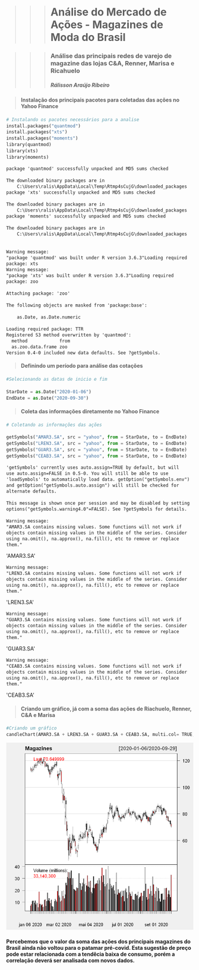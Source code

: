 >>> # Análise do Mercado de Ações - Magazines de Moda do Brasil

>>> ### Análise das principais redes de varejo de magazine das lojas C&A, Renner, Marisa e Ricahuelo
>>> ##### Rálisson Araújo Ribeiro

> #### Instalação dos principais pacotes para coletadas das ações no Yahoo Finance


```python
# Instalando os pacotes necessários para a analise
install.packages("quantmod")
install.packages("xts")
install.packages("moments")
library(quantmod)
library(xts)
library(moments)
```

    package 'quantmod' successfully unpacked and MD5 sums checked
    
    The downloaded binary packages are in
    	C:\Users\ralis\AppData\Local\Temp\Rtmp4sCujG\downloaded_packages
    package 'xts' successfully unpacked and MD5 sums checked
    
    The downloaded binary packages are in
    	C:\Users\ralis\AppData\Local\Temp\Rtmp4sCujG\downloaded_packages
    package 'moments' successfully unpacked and MD5 sums checked
    
    The downloaded binary packages are in
    	C:\Users\ralis\AppData\Local\Temp\Rtmp4sCujG\downloaded_packages
    

    Warning message:
    "package 'quantmod' was built under R version 3.6.3"Loading required package: xts
    Warning message:
    "package 'xts' was built under R version 3.6.3"Loading required package: zoo
    
    Attaching package: 'zoo'
    
    The following objects are masked from 'package:base':
    
        as.Date, as.Date.numeric
    
    Loading required package: TTR
    Registered S3 method overwritten by 'quantmod':
      method            from
      as.zoo.data.frame zoo 
    Version 0.4-0 included new data defaults. See ?getSymbols.
    

> #### Definindo um período para análise das cotações


```python
#Selecionando as datas de inicio e fim

StarDate = as.Date("2020-01-06")
EndDate = as.Date("2020-09-30")
```

> #### Coleta das informações diretamente no Yahoo Finance


```python
# Coletando as informações das ações

getSymbols("AMAR3.SA", src = "yahoo", from = StarDate, to = EndDate)
getSymbols("LREN3.SA", src = "yahoo", from = StarDate, to = EndDate)
getSymbols("GUAR3.SA", src = "yahoo", from = StarDate, to = EndDate)
getSymbols("CEAB3.SA", src = "yahoo", from = StarDate, to = EndDate)
```

    'getSymbols' currently uses auto.assign=TRUE by default, but will
    use auto.assign=FALSE in 0.5-0. You will still be able to use
    'loadSymbols' to automatically load data. getOption("getSymbols.env")
    and getOption("getSymbols.auto.assign") will still be checked for
    alternate defaults.
    
    This message is shown once per session and may be disabled by setting 
    options("getSymbols.warning4.0"=FALSE). See ?getSymbols for details.
    
    Warning message:
    "AMAR3.SA contains missing values. Some functions will not work if objects contain missing values in the middle of the series. Consider using na.omit(), na.approx(), na.fill(), etc to remove or replace them."


'AMAR3.SA'


    Warning message:
    "LREN3.SA contains missing values. Some functions will not work if objects contain missing values in the middle of the series. Consider using na.omit(), na.approx(), na.fill(), etc to remove or replace them."


'LREN3.SA'


    Warning message:
    "GUAR3.SA contains missing values. Some functions will not work if objects contain missing values in the middle of the series. Consider using na.omit(), na.approx(), na.fill(), etc to remove or replace them."


'GUAR3.SA'


    Warning message:
    "CEAB3.SA contains missing values. Some functions will not work if objects contain missing values in the middle of the series. Consider using na.omit(), na.approx(), na.fill(), etc to remove or replace them."


'CEAB3.SA'


> #### Criando um gráfico, já com a soma das ações de Riachuelo, Renner, C&A e Marisa


```python
#Criando um gráfico
candleChart(AMAR3.SA + LREN3.SA + GUAR3.SA + CEAB3.SA, multi.col= TRUE, theme= "white", name = "Magazines")
```


    
![png](output_8_0.png)
    


#### Percebemos que o valor da soma das ações dos principais magazines do Brasil ainda não voltou para o patamar pré-covid. Esta sugestão de preço pode estar relacionada com a tendêcia baixa de consumo, porém a correlação deverá ser analisada com novos dados.

